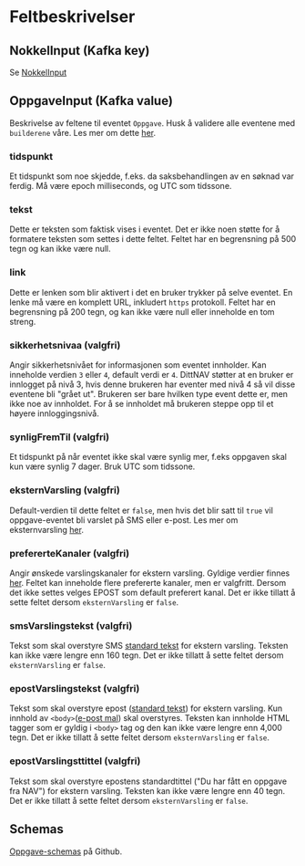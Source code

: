 # Feltbeskrivelser

## NokkelInput (Kafka key)
Se [NokkelInput](../fellesinfo.md)

## OppgaveInput (Kafka value)
Beskrivelse av feltene til eventet `Oppgave`.
Husk å validere alle eventene med `builderene` våre. Les mer om dette [her](../../builder.md).

### tidspunkt
Et tidspunkt som noe skjedde, f.eks. da saksbehandlingen av en søknad var ferdig.
Må være epoch milliseconds, og UTC som tidssone.

### tekst
Dette er teksten som faktisk vises i eventet. Det er ikke noen støtte for å formatere teksten som settes i dette feltet. 
Feltet har en begrensning på 500 tegn og kan ikke være null.

### link
Dette er lenken som blir aktivert i det en bruker trykker på selve eventet. En lenke må være en komplett URL, inkludert `https` protokoll.
Feltet har en begrensning på 200 tegn, og kan ikke være null eller inneholde en tom streng. 

### sikkerhetsnivaa (valgfri)
Angir sikkerhetsnivået for informasjonen som eventet innholder. Kan inneholde verdien `3` eller `4`, default verdi er `4`.
DittNAV støtter at en bruker er innlogget på nivå 3, hvis denne brukeren har eventer med nivå 4 så vil disse eventene bli "grået ut". 
Brukeren ser bare hvilken type event dette er, men ikke noe av innholdet. 
For å se innholdet må brukeren steppe opp til et høyere innloggingsnivå.

### synligFremTil (valgfri)
Et tidspunkt på når eventet ikke skal være synlig mer, f.eks oppgaven skal kun være synlig 7 dager. Bruk UTC som tidssone.

### eksternVarsling (valgfri)
Default-verdien til dette feltet er `false`, men hvis det blir satt til `true` vil oppgave-eventet bli varslet på SMS eller e-post. 
Les mer om eksternvarsling [her](../../eksternvarsling.md).

### prefererteKanaler (valgfri)
Angir ønskede varslingskanaler for ekstern varsling. 
Gyldige verdier finnes [her](https://github.com/navikt/brukernotifikasjon-schemas/blob/master/src/main/java/no/nav/brukernotifikasjon/schemas/builders/domain/PreferertKanal.java). 
Feltet kan inneholde flere prefererte kanaler, men er valgfritt. Dersom det ikke settes velges EPOST som default preferert kanal. 
Det er ikke tillatt å sette feltet dersom `eksternVarsling` er `false`.

### smsVarslingstekst (valgfri)
Tekst som skal overstyre SMS [standard tekst](https://github.com/navikt/dittnav-varselbestiller/blob/master/src/main/resources/texts/sms_oppgave.txt) for ekstern varsling.
Teksten kan ikke være lengre enn 160 tegn. Det er ikke tillatt å sette feltet dersom `eksternVarsling` er `false`.

### epostVarslingstekst (valgfri)
Tekst som skal overstyre epost ([standard tekst](https://github.com/navikt/dittnav-varselbestiller/blob/master/src/main/resources/texts/epost_oppgave.txt)) for ekstern varsling. 
Kun innhold av `<body>`([e-post mal](https://github.com/navikt/dittnav-varselbestiller/blob/master/src/main/resources/texts/epost_mal.txt)) skal overstyres. 
Teksten kan innholde HTML tagger som er gyldig i `<body>` tag og den kan ikke være lengre enn 4,000 tegn. 
Det er ikke tillatt å sette feltet dersom `eksternVarsling` er `false`.

### epostVarslingsttittel (valgfri)
Tekst som skal overstyre epostens standardtittel ("Du har fått en oppgave fra NAV") for ekstern varsling. Teksten kan ikke være lengre enn 40 tegn. 
Det er ikke tillatt å sette feltet dersom `eksternVarsling` er `false`.

## Schemas
[Oppgave-schemas](https://github.com/navikt/brukernotifikasjon-schemas/blob/master/src/main/avro/oppgaveInput.avsc) på Github.
